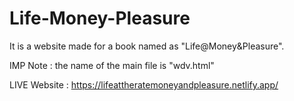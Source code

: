# Life-Money-Pleasure
It is a website made for a book named as "Life@Money&amp;Pleasure".

IMP Note : the name of the main file is "wdv.html"

LIVE Website : https://lifeattheratemoneyandpleasure.netlify.app/

